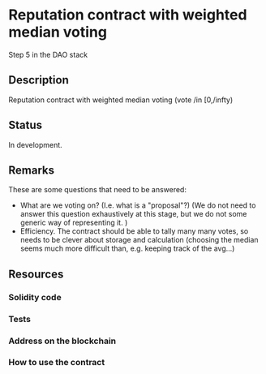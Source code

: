 # Reputation contract with weighted median voting 


Step 5 in the DAO stack

## Description

Reputation contract with weighted median voting 
(vote /in [0,/infty)

## Status

In development. 

## Remarks

These are some questions that need to be answered:

* What are we voting on? (I.e. what is a "proposal"?) (We do not need to answer this question exhaustively at this stage, but we do not some generic way of representing it. )
* Efficiency. The contract should be able to tally many many votes, so needs to be clever about storage and calculation (choosing the median seems much more difficult than, e.g. keeping track of the avg...)

## Resources

### Solidity code

### Tests

### Address on the blockchain

### How to use the contract

